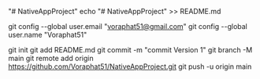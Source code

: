 "# NativeAppProject" 
echo "# NativeAppProject" >> README.md

git config --global user.email "voraphat51@gmail.com"
git config --global user.name "Voraphat51"

git init
git add README.md
git commit -m "commit Version 1"
git branch -M main
git remote add origin https://github.com/Voraphat51/NativeAppProject.git
git push -u origin main